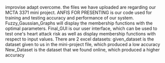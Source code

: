 improvise adapt overcome. 
 the files we have uploaded are regarding our MCTA 3371 mini project.
 ANFIS FOR PRESENTING is our code used for training and testing accuracy and performance of our system.
 Fuzzy_Gaussian_Graphs will display the membership functions with the optimal parameters.
 Final_GUI is our user interface, which can be used to test one's heart attack risk as well as display membership functions with respect to input values.
 There are 2 excel datasets:
 given_dataset is the dataset given to us in the mini-project file, which produced a low accuracy
 New_Dataset is the dataset that we found online, which produced a higher accuracy
